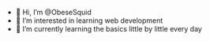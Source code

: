 - 👋 Hi, I’m @ObeseSquid
- 👀 I’m interested in learning web development
- 🌱 I’m currently learning the basics little by little every day 
<!--- - 💞️ I’m looking to collaborate on ...
- 📫 How to reach me ... --->

<!---
ObeseSquid/ObeseSquid is a ✨ special ✨ repository because its `README.md` (this file) appears on your GitHub profile.
You can click the Preview link to take a look at your changes.
--->
